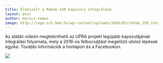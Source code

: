 ```yaml
---
title: Elkészült a ReHab-150 kapszula integrálása
layout: post
author: moricz-tamas
image: http://lego.sch.bme.hu/wp-content/uploads/2016/03/rehab_150_integrated.png
---
```


Az alábbi videón megtekinthető az UPRA projekt legújabb kapszulájának integrálási folyamata, mely a 2016-os felbocsájtást megelőző utolsó lépések egyike. További információk a honlapon és a Facebookon.

[![](http://img.youtube.com/vi/7Hf2fo1IdWg/0.jpg)](http://www.youtube.com/watch?v=7Hf2fo1IdWg "Rehab 150 integráció")
